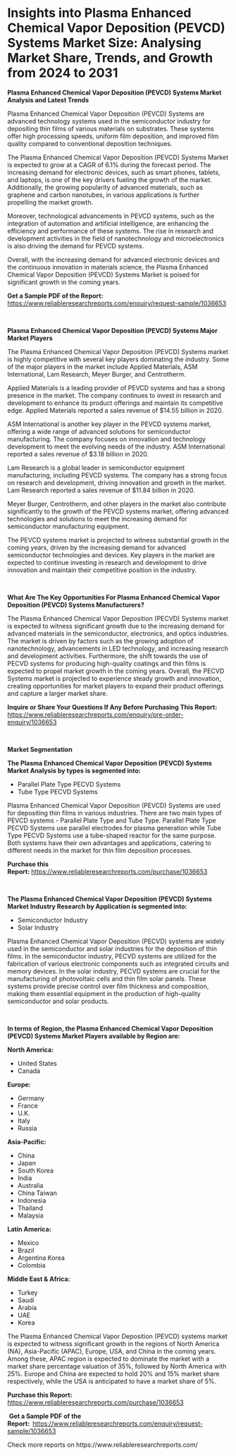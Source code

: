 <p><h1>Insights into Plasma Enhanced Chemical Vapor Deposition (PEVCD) Systems Market Size: Analysing Market Share, Trends, and Growth from 2024 to 2031</h1></p><p><strong>Plasma Enhanced Chemical Vapor Deposition (PEVCD) Systems Market Analysis and Latest Trends</strong></p>
<p><p>Plasma Enhanced Chemical Vapor Deposition (PEVCD) Systems are advanced technology systems used in the semiconductor industry for depositing thin films of various materials on substrates. These systems offer high processing speeds, uniform film deposition, and improved film quality compared to conventional deposition techniques.</p><p>The Plasma Enhanced Chemical Vapor Deposition (PEVCD) Systems Market is expected to grow at a CAGR of 6.1% during the forecast period. The increasing demand for electronic devices, such as smart phones, tablets, and laptops, is one of the key drivers fueling the growth of the market. Additionally, the growing popularity of advanced materials, such as graphene and carbon nanotubes, in various applications is further propelling the market growth.</p><p>Moreover, technological advancements in PEVCD systems, such as the integration of automation and artificial intelligence, are enhancing the efficiency and performance of these systems. The rise in research and development activities in the field of nanotechnology and microelectronics is also driving the demand for PEVCD systems.</p><p>Overall, with the increasing demand for advanced electronic devices and the continuous innovation in materials science, the Plasma Enhanced Chemical Vapor Deposition (PEVCD) Systems Market is poised for significant growth in the coming years.</p></p>
<p><strong>Get a Sample PDF of the Report:&nbsp;</strong> <a href="https://www.reliableresearchreports.com/enquiry/request-sample/1036653">https://www.reliableresearchreports.com/enquiry/request-sample/1036653</a></p>
<p>&nbsp;</p>
<p><strong>Plasma Enhanced Chemical Vapor Deposition (PEVCD) Systems Major Market Players</strong></p>
<p><p>The Plasma Enhanced Chemical Vapor Deposition (PEVCD) Systems market is highly competitive with several key players dominating the industry. Some of the major players in the market include Applied Materials, ASM International, Lam Research, Meyer Burger, and Centrotherm.</p><p>Applied Materials is a leading provider of PEVCD systems and has a strong presence in the market. The company continues to invest in research and development to enhance its product offerings and maintain its competitive edge. Applied Materials reported a sales revenue of $14.55 billion in 2020.</p><p>ASM International is another key player in the PEVCD systems market, offering a wide range of advanced solutions for semiconductor manufacturing. The company focuses on innovation and technology development to meet the evolving needs of the industry. ASM International reported a sales revenue of $3.18 billion in 2020.</p><p>Lam Research is a global leader in semiconductor equipment manufacturing, including PEVCD systems. The company has a strong focus on research and development, driving innovation and growth in the market. Lam Research reported a sales revenue of $11.84 billion in 2020.</p><p>Meyer Burger, Centrotherm, and other players in the market also contribute significantly to the growth of the PEVCD systems market, offering advanced technologies and solutions to meet the increasing demand for semiconductor manufacturing equipment.</p><p>The PEVCD systems market is projected to witness substantial growth in the coming years, driven by the increasing demand for advanced semiconductor technologies and devices. Key players in the market are expected to continue investing in research and development to drive innovation and maintain their competitive position in the industry.</p></p>
<p>&nbsp;</p>
<p><strong>What Are The Key Opportunities For Plasma Enhanced Chemical Vapor Deposition (PEVCD) Systems Manufacturers?</strong></p>
<p><p>The Plasma Enhanced Chemical Vapor Deposition (PECVD) Systems market is expected to witness significant growth due to the increasing demand for advanced materials in the semiconductor, electronics, and optics industries. The market is driven by factors such as the growing adoption of nanotechnology, advancements in LED technology, and increasing research and development activities. Furthermore, the shift towards the use of PECVD systems for producing high-quality coatings and thin films is expected to propel market growth in the coming years. Overall, the PECVD Systems market is projected to experience steady growth and innovation, creating opportunities for market players to expand their product offerings and capture a larger market share.</p></p>
<p><strong>Inquire or Share Your Questions If Any Before Purchasing This Report:</strong> <a href="https://www.reliableresearchreports.com/enquiry/pre-order-enquiry/1036653">https://www.reliableresearchreports.com/enquiry/pre-order-enquiry/1036653</a></p>
<p>&nbsp;</p>
<p><strong>Market Segmentation</strong></p>
<p><strong>The Plasma Enhanced Chemical Vapor Deposition (PEVCD) Systems Market Analysis by types is segmented into:</strong></p>
<p><ul><li>Parallel Plate Type PECVD Systems</li><li>Tube Type PECVD Systems</li></ul></p>
<p><p>Plasma Enhanced Chemical Vapor Deposition (PEVCD) Systems are used for depositing thin films in various industries. There are two main types of PEVCD systems - Parallel Plate Type and Tube Type. Parallel Plate Type PECVD Systems use parallel electrodes for plasma generation while Tube Type PECVD Systems use a tube-shaped reactor for the same purpose. Both systems have their own advantages and applications, catering to different needs in the market for thin film deposition processes.</p></p>
<p><strong>Purchase this Report:&nbsp;</strong><a href="https://www.reliableresearchreports.com/purchase/1036653">https://www.reliableresearchreports.com/purchase/1036653</a></p>
<p>&nbsp;</p>
<p><strong>The Plasma Enhanced Chemical Vapor Deposition (PEVCD) Systems Market Industry Research by Application is segmented into:</strong></p>
<p><ul><li>Semiconductor Industry</li><li>Solar Industry</li></ul></p>
<p><p>Plasma Enhanced Chemical Vapor Deposition (PECVD) systems are widely used in the semiconductor and solar industries for the deposition of thin films. In the semiconductor industry, PECVD systems are utilized for the fabrication of various electronic components such as integrated circuits and memory devices. In the solar industry, PECVD systems are crucial for the manufacturing of photovoltaic cells and thin film solar panels. These systems provide precise control over film thickness and composition, making them essential equipment in the production of high-quality semiconductor and solar products.</p></p>
<p>&nbsp;</p>
<p><strong>In terms of Region, the Plasma Enhanced Chemical Vapor Deposition (PEVCD) Systems Market Players available by Region are:</strong></p>
<p>
    <p> <strong> North America: </strong>
        <ul>
            <li>United States</li>
            <li>Canada</li>
        </ul>
        </p> 
    <p> <strong> Europe: </strong>
        <ul>
            <li>Germany</li>
            <li>France</li>
            <li>U.K.</li>
            <li>Italy</li>
            <li>Russia</li>
        </ul>
        </p> 
    <p> <strong> Asia-Pacific: </strong>
        <ul>
            <li>China</li>
            <li>Japan</li>
            <li>South Korea</li>
            <li>India</li>
            <li>Australia</li>
            <li>China Taiwan</li>
            <li>Indonesia</li>
            <li>Thailand</li>
            <li>Malaysia</li>
        </ul>
        </p> 
    <p> <strong> Latin America: </strong>
        <ul>
            <li>Mexico</li>
            <li>Brazil</li>
            <li>Argentina Korea</li>
            <li>Colombia</li>
        </ul>
        </p> 
    <p> <strong> Middle East & Africa: </strong>
        <ul>
            <li>Turkey</li>
            <li>Saudi</li>
            <li>Arabia</li>
            <li>UAE</li>
            <li>Korea</li>
        </ul>
    </p>
    </p>
<p><p>The Plasma Enhanced Chemical Vapor Deposition (PEVCD) systems market is expected to witness significant growth in the regions of North America (NA), Asia-Pacific (APAC), Europe, USA, and China in the coming years. Among these, APAC region is expected to dominate the market with a market share percentage valuation of 35%, followed by North America with 25%. Europe and China are expected to hold 20% and 15% market share respectively, while the USA is anticipated to have a market share of 5%.</p></p>
<p><strong>Purchase this Report: </strong><a href="https://www.reliableresearchreports.com/purchase/1036653">https://www.reliableresearchreports.com/purchase/1036653</a></p>
<p>&nbsp;<strong>Get a Sample PDF of the Report:&nbsp;&nbsp;</strong><a href="https://www.reliableresearchreports.com/enquiry/request-sample/1036653">https://www.reliableresearchreports.com/enquiry/request-sample/1036653</a></p>
<p><strong></strong></p>
<p>Check more reports on https://www.reliableresearchreports.com/</p>